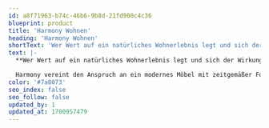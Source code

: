 ```yaml
---
id: a8f71963-b74c-46b6-9b8d-21fd900c4c36
blueprint: product
title: 'Harmony Wohnen'
heading: 'Harmony Wohnen'
shortText: 'Wer Wert auf ein natürliches Wohnerlebnis legt und sich der Wirkung von Holz erlegen ist, ist hier richtig.'
text: |-
  **Wer Wert auf ein natürliches Wohnerlebnis legt und sich der Wirkung von Holz erlegen ist, ist hier richtig.**

  Harmony vereint den Anspruch an ein modernes Möbel mit zeitgemäßer Formensprache und einem gekonnten Umgang mit dem Werkstoff Holz auf das Beste. Die umfangreichen Planungsmöglichkeiten des Systemmöbels bieten für jeden Wohnwunsch, vom Solitärmöbel bis zur Eck-Wohnwand und Bibliothek immer eine gute Lösung.
color: '#7a8073'
seo_index: false
seo_follow: false
updated_by: 1
updated_at: 1700957479
---
```


